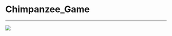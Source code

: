 # Chimpanzee_Game
-----------------------------------
![](https://t1.daumcdn.net/blogfile/fs6/29_blog_2007_12_05_09_56_4755f740b145d?x-content-disposition=inline&filename=%EC%B9%A8%ED%8C%AC%EC%A7%80.jpg)
